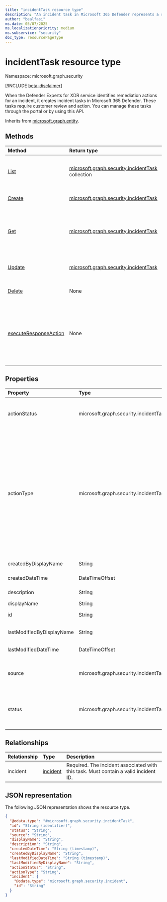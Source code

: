 ```yaml
---
title: "incidentTask resource type"
description: "An incident task in Microsoft 365 Defender represents a remediation action that Defender Experts for XDR service identifies and assigns to an incident."
author: "bealfasi"
ms.date: 05/07/2025
ms.localizationpriority: medium
ms.subservice: "security"
doc_type: resourcePageType
---
```


# incidentTask resource type

Namespace: microsoft.graph.security

[!INCLUDE [beta-disclaimer](../../includes/beta-disclaimer.md)]

When the Defender Experts for XDR service identifies remediation actions for an incident, it creates incident tasks in Microsoft 365 Defender. These tasks require customer review and action. You can manage these tasks through the portal or by using this API.

Inherits from [microsoft.graph.entity](../resources/entity.md).

## Methods
|Method|Return type|Description|
|:---|:---|:---|
|[List](../api/security-security-list-incidenttasks.md)|[microsoft.graph.security.incidentTask](../resources/security-incidenttask.md) collection|Get a list of incident task objects and their properties.|
|[Create](../api/security-security-post-incidenttasks.md)|[microsoft.graph.security.incidentTask](../resources/security-incidenttask.md)|Create a new incident task object.|
|[Get](../api/security-incidenttask-get.md)|[microsoft.graph.security.incidentTask](../resources/security-incidenttask.md)|Read the properties and relationships of an incident task object.|
|[Update](../api/security-incidenttask-update.md)|[microsoft.graph.security.incidentTask](../resources/security-incidenttask.md)|Update the status of an incident task object.|
|[Delete](../api/security-security-delete-incidenttasks.md)|None|Delete an incident task object.|
|[executeResponseAction](../api/security-incidenttask-executeresponseaction.md)|None|Execute a supported remediation action for an incident task. Only specific action types are supported.|

## Properties
|Property|Type|Description|
|:---|:---|:---|
|actionStatus|microsoft.graph.security.incidentTaskActionStatus|The execution status of the task's action. Possible values: `notStarted`, `inProgress`, `partiallyCompleted`, `completed`, `failed`, `unknownFutureValue`.|
|actionType|microsoft.graph.security.incidentTaskActionType|The type of action to perform. When creating a task, these types are not supported: `markUserAsCompromised`, `requireSignIn`, `hardDeleteEmail`, `softDeleteEmail`. Possible values: `text`, `isolateDevice`, `stopAndQuarantineFile`, `runAntiVirusScan`, `collectInvestigationPackage`, `restrictAppExecution`, `submitIocRule`, `forceUserPasswordReset`, `disableUser`, `markUserAsCompromised`, `requireSignIn`, `hardDeleteEmail`, `softDeleteEmail`, `unIsolateDevice`, `unRestrictAppExecution`, `enableUser`, `unknownFutureValue`.|
|createdByDisplayName|String|Name of the user or service that created the task. Read-only.|
|createdDateTime|DateTimeOffset|The date and time when the task was created. Read-only.|
|description|String|Description of what the task does.|
|displayName|String|Display name of the task.|
|id|String|The unique identifier of the task. Must be a valid GUID.|
|lastModifiedByDisplayName|String|Name of the user or service that last modified the task. Read-only.|
|lastModifiedDateTime|DateTimeOffset|The date and time when the task was last modified. Read-only.|
|source|microsoft.graph.security.incidentTaskSource|Source of the task. Possible values: `defenderExpertsGuidedResponse`, `defenderExpertsManagedResponse`, `unknownFutureValue`.|
|status|microsoft.graph.security.incidentTaskStatus|The current status of the task. This is the only property you can update after creation. Possible values: `open`, `inProgress`, `completed`, `failed`, `notRelevant`, `unknownFutureValue`.|

## Relationships
|Relationship|Type|Description|
|:---|:---|:---|
|incident|[incident](../resources/security-incident.md)|Required. The incident associated with this task. Must contain a valid incident ID.|

## JSON representation
The following JSON representation shows the resource type.
<!-- {
  "blockType": "resource",
  "keyProperty": "id",
  "@odata.type": "microsoft.graph.security.incidentTask",
  "baseType": "microsoft.graph.entity",
  "openType": false
}
-->
``` json
{
  "@odata.type": "#microsoft.graph.security.incidentTask",
  "id": "String (identifier)",
  "status": "String",
  "source": "String",
  "displayName": "String",
  "description": "String",
  "createdDateTime": "String (timestamp)",
  "createdByDisplayName": "String",
  "lastModifiedDateTime": "String (timestamp)",
  "lastModifiedByDisplayName": "String",
  "actionStatus": "String",
  "actionType": "String",
  "incident": {
    "@odata.type": "microsoft.graph.security.incident",
    "id": "String"
  }
}
